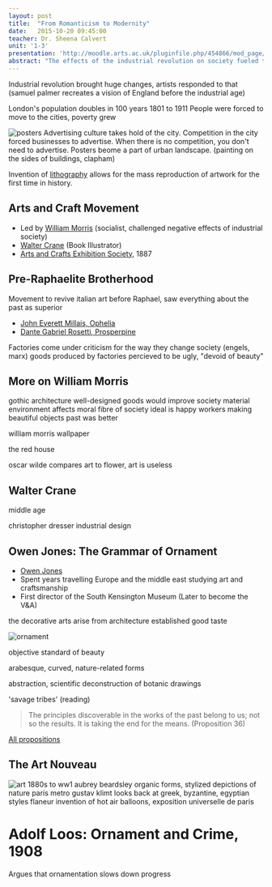 ```yaml
---
layout: post
title:  "From Romanticism to Modernity"
date:   2015-10-20 09:45:00
teacher: Dr. Sheena Calvert
unit: '1-3'
presentation: 'http://moodle.arts.ac.uk/pluginfile.php/454866/mod_page/content/12/Unit%201%20Lecture%203%20October%2020th%202015.pdf'
abstract: "The effects of the industrial revolution on society fueled the renewal of humanism within the Arts & Crafts movement, and new art movements like Art Nouveau."
---
```


Industrial revolution brought huge changes, artists responded to that (samuel palmer recreates a vision of England before the industrial age)

London's population doubles in 100 years 1801 to 1911
People were forced to move to the cities, poverty grew


![posters](https://upload.wikimedia.org/wikipedia/en/b/b3/Parrywatercolour_London_Street_Scene.png)
Advertising culture takes hold of the city. Competition in the city forced businesses to advertise. When there is no competition, you don't need to advertise.
Posters beome a part of urban landscape. (painting on the sides of buildings, clapham)

Invention of [lithography](https://en.wikipedia.org/wiki/Lithography) allows for the mass reproduction of artwork for the first time in history.

## Arts and Craft Movement
- Led by [William Morris](https://en.wikipedia.org/wiki/William_Morris) (socialist, challenged negative effects of industrial society)
- [Walter Crane](https://en.wikipedia.org/wiki/Walter_Crane) (Book Illustrator)
- [Arts and Crafts Exhibition Society](https://en.wikipedia.org/wiki/Arts_and_Crafts_Exhibition_Society), 1887

## Pre-Raphaelite Brotherhood
Movement to revive italian art before Raphael, saw everything about the past as superior

- [John Everett Millais, Ophelia](http://www.tate.org.uk/art/artworks/millais-ophelia-n01506)
- [Dante Gabriel Rosetti, Prosperpine](http://www.tate.org.uk/art/artworks/rossetti-proserpine-n05064)

Factories come under criticism for the way they change society (engels, marx) goods produced by factories percieved to be ugly, "devoid of beauty"

## More on William Morris
gothic architecture
well-designed goods would improve society
material environment affects moral fibre of society
ideal is happy workers making beautiful objects
past was better

william morris wallpaper

the red house

oscar wilde compares art to flower, art is useless

## Walter Crane
middle age

christopher dresser
industrial design

## Owen Jones: The Grammar of Ornament
- [Owen Jones](https://en.wikipedia.org/wiki/Owen_Jones_(architect))
- Spent years travelling Europe and the middle east studying art and craftsmanship
- First director of the South Kensington Museum (Later to become the V&A)

the decorative arts arise from architecture
established good taste

![ornament](https://libraries.mit.edu/150books/files/2011/01/1865_ill2-1024x1014.jpg)

objective standard of beauty

arabesque, curved, nature-related forms

abstraction, scientific deconstruction of botanic drawings

'savage tribes' (reading)

> The principles discoverable in the works of the past belong to us; not so the results. It is taking the end for the means.
(Proposition 36)

[All propositions](http://www.bc.edu/bc_org/avp/cas/fnart/fa267/grammar/propositions.html)

## The Art Nouveau
![art](http://blog.europeana.eu/wp-content/uploads/2012/07/005.jpg)
1880s to ww1
aubrey beardsley
organic forms, stylized depictions of nature
paris metro
gustav klimt looks back at greek, byzantine, egyptian styles
flaneur
invention of hot air balloons, exposition universelle de paris

# Adolf Loos: Ornament and Crime, 1908
Argues that ornamentation slows down progress